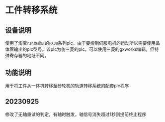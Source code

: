 # 工件转移系统
## 设备说明
使用了淘宝`rzn旗舰店`的`FX3U`系列plc，由于要控制伺服电机的运动所以需要使用晶体管输出的plc型号。该plc为仿三菱的plc，可以使用三菱的gxworks编辑，但特殊寄存器的地址不同。
## 功能说明
用于将工件从一体机转移至砂轮机的轨道转移系统的配套plc程序

## 20230925
修改了无轴重试的判定，有轴时触发，轴信号消失超过1秒则提前终止程序